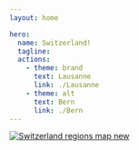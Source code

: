 ```yaml
---
layout: home

hero:
  name: Switzerland!
  tagline: 
  actions:
    - theme: brand
      text: Lausanne
      link: ./Lausanne
    - theme: alt
      text: Bern
      link: ./Bern
---
```

<a title="User:Drat70Globe-trotter, CC BY-SA 4.0 &lt;https://creativecommons.org/licenses/by-sa/4.0&gt;, via Wikimedia Commons" href="https://commons.wikimedia.org/wiki/File:Switzerland_regions_map_new.png"><img alt="Switzerland regions map new" src="https://upload.wikimedia.org/wikipedia/commons/thumb/f/fe/Switzerland_regions_map_new.png/512px-Switzerland_regions_map_new.png?20170911063834"></a>